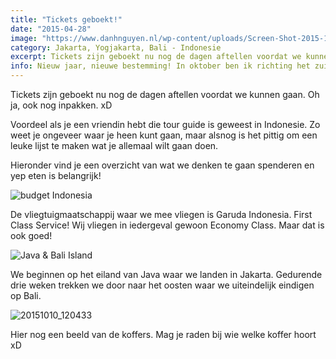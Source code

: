 ```yaml
---
title: "Tickets geboekt!"
date: "2015-04-28"
image: "https://www.danhnguyen.nl/wp-content/uploads/Screen-Shot-2015-10-09-at-10.52.13.png"
category: Jakarta, Yogjakarta, Bali - Indonesie
excerpt: Tickets zijn geboekt nu nog de dagen aftellen voordat we kunnen gaan. Oh ja, ook nog inpakken...
info: Nieuw jaar, nieuwe bestemming! In oktober ben ik richting het zuid-oosten van de Azië gevlogen. Dit keer Indonesie. Ik ga het Java eiland bezoeken, waar ik uiteindelijk eindig op Bali. Zelf heb ik totaal geen idee wat ik kan verwachten, dus bij deze is het allemaal verassing!
---
```


Tickets zijn geboekt nu nog de dagen aftellen voordat we kunnen gaan. Oh ja, ook nog inpakken. xD

Voordeel als je een vriendin hebt die tour guide is geweest in Indonesie. Zo weet je ongeveer waar je heen kunt gaan, maar alsnog is het pittig om een leuke lijst te maken wat je allemaal wilt gaan doen.

Hieronder vind je een overzicht van wat we denken te gaan spenderen en yep eten is belangrijk!

![budget Indonesia](https://www.danhnguyen.nl/wp-content/uploads//Untitled-1.jpg)

De vliegtuigmaatschappij waar we mee vliegen is Garuda Indonesia. First Class Service! Wij vliegen in iedergeval gewoon Economy Class. Maar dat is ook goed!

![Java & Bali Island](https://www.danhnguyen.nl/wp-content/uploads//Screen-Shot-2015-10-09-at-10.52.13.png)

We beginnen op het eiland van Java waar we landen in Jakarta. Gedurende drie weken trekken we door naar het oosten waar we uiteindelijk eindigen op Bali.

![20151010_120433](https://www.danhnguyen.nl/wp-content/uploads//20151010_120433-1024x576.jpg)

Hier nog een beeld van de koffers. Mag je raden bij wie welke koffer hoort xD
